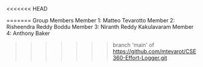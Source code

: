 <<<<<<< HEAD

=======
Group Members 
Member 1: Matteo Tevarotto 
Member 2: Risheendra Reddy Boddu
Member 3: Niranth Reddy Kakulavaram
Member 4: Anthony Baker
>>>>>>> branch 'main' of https://github.com/mtevarot/CSE360-Effort-Logger.git
